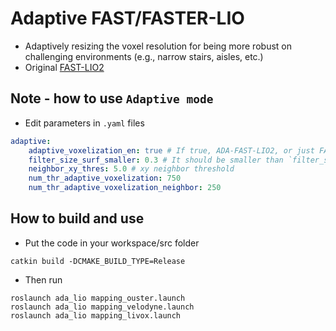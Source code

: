 # Adaptive FAST/FASTER-LIO

+ Adaptively resizing the voxel resolution for being more robust on challenging environments (e.g., narrow stairs, aisles, etc.)
+ Original [FAST-LIO2](https://github.com/hku-mars/FAST_LIO)


## Note - how to use `Adaptive mode`
+ Edit parameters in `.yaml` files

```yaml
adaptive:
    adaptive_voxelization_en: true # If true, ADA-FAST-LIO2, or just FAST-LIO2
    filter_size_surf_smaller: 0.3 # It should be smaller than `filter_size_surf`
    neighbor_xy_thres: 5.0 # xy neighbor threshold
    num_thr_adaptive_voxelization: 750
    num_thr_adaptive_voxelization_neighbor: 250
```


## How to build and use
+ Put the code in your workspace/src folder
```shell
catkin build -DCMAKE_BUILD_TYPE=Release
```
+ Then run
```shell
roslaunch ada_lio mapping_ouster.launch
roslaunch ada_lio mapping_velodyne.launch
roslaunch ada_lio mapping_livox.launch
```